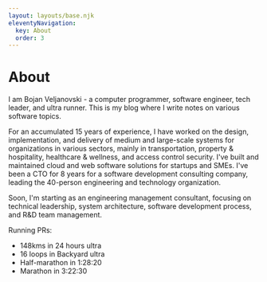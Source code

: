 ```yaml
---
layout: layouts/base.njk
eleventyNavigation:
  key: About
  order: 3
---
```

# About

I am Bojan Veljanovski - a computer programmer, software engineer, tech leader, and ultra runner.
This is my blog where I write notes on various software topics.

For an accumulated 15 years of experience, I have worked on the design, implementation, and delivery of medium and large-scale systems for organizations in various sectors, mainly in transportation, property & hospitality, healthcare & wellness, and access control security. I've built and maintained cloud and web software solutions for startups and SMEs. I've been a CTO for 8 years for a software development consulting company, leading the 40-person engineering and technology organization.

Soon, I'm starting as an engineering management consultant, focusing on technical leadership, system architecture, software development process, and R&D team management.

Running PRs:

- 148kms in 24 hours ultra
- 16 loops in Backyard ultra
- Half-marathon in 1:28:20
- Marathon in 3:22:30
